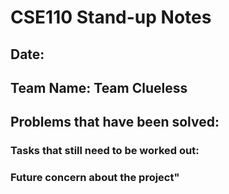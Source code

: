 # CSE110 Stand-up Notes

## Date:
## Team Name: Team Clueless


## Problems that have been solved: 


### Tasks that still need to be worked out: 

### Future concern about the project"
  

